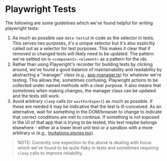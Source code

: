 # Playwright Tests

The following are some guidelines which we've found helpful for writing playwright tests:

1. As much as possible use `data-testid` in code as the selector in tests.
This serves two purposes, it's a unique selector but it's also explicitly called out as a selector for test purposes.
This makes it clear that if removed or changed tests will likely need to be updated.
The pattern we've settled on is `<component>.<element>` as a pattern for the ids.
2. Rather than using Playwright's recorder for building tests by clicking around, we've found a good balance of maintainability and readability by abstracting a "manager" class (e.g., [app-manager.ts](../../../packages/apps/todomvc/src/playwright/app-manager.ts)) for whatever we're testing.
This allows the, sometimes confusing, Playwright actions to be collected under named methods with a clear purpose.
It also means that sometimes when making changes, the manager class can be updated and the tests still work.
3. Avoid arbitrary `sleep` calls (or `waitForExpect`) as much as possible.
If these are needed it may be indicative that the test is ill-conceived.
As an alternative, wait for something in the DOM/browser to change to indicate that correct conditions are met to continue.
If something is not exposed in the UI of that app that is trying to be tested, this test maybe belongs elsewhere - either at a lower level unit test or a sandbox with a more arbitrary ui (e.g., [Invitations.stories.tsx](../../../packages/apps/patterns/react-ui/src/stories/Invitations.stories.tsx)).

> NOTE: Currently one expection to the above is dealing with focus which we've found to be quite flaky in tests and sometimes requiring `sleep` calls to improve reliability.
